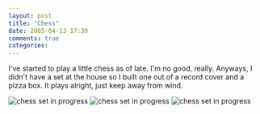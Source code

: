 ```yaml
---
layout: post
title: "Chess"
date: 2005-04-13 17:39
comments: true
categories: 
---
```

I've started to play a little chess as of late. I'm no good, really. Anyways, I didn't have a set at the house so I built one out of a record cover and a pizza box. It plays alright, just keep away from wind.

<img src="{{ root_url }}/assets/posts/chess/chess-overhead-big.jpg" alt="chess set in progress" class="scale" />

<img src="{{ root_url }}/assets/posts/chess/chess-closeup-big.jpg" alt="chess set in progress" class="scale" />

<img src="{{ root_url }}/assets/posts/chess/chess-progress-big.jpg" alt="chess set in progress" class="scale" />

